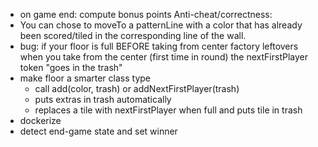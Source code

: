 - on game end: compute bonus points
Anti-cheat/correctness:
- You can chose to moveTo a patternLine with a color that has already been scored/tiled in the corresponding line of the wall.
- bug: if your floor is full BEFORE taking from center factory leftovers
  when you take from the center (first time in round)
  the nextFirstPlayer token "goes in the trash"
- make floor a smarter class type
    - call add(color, trash) or addNextFirstPlayer(trash)
    - puts extras in trash automatically
    - replaces a tile with nextFirstPlayer when full and puts tile in trash
- dockerize
- detect end-game state and set winner
